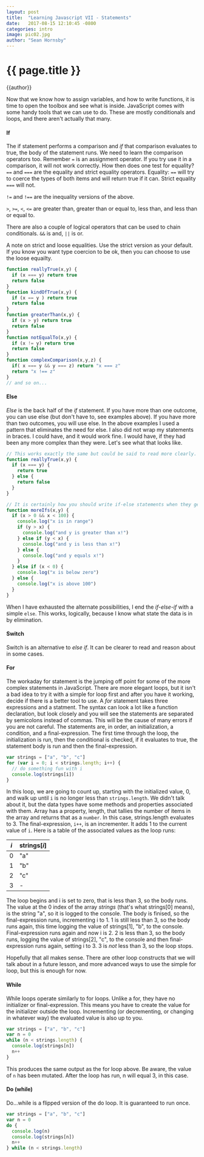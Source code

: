 ```yaml
---
layout: post
title:  "Learning Javascript VII - Statements"
date:   2017-08-15 12:10:45 -0800
categories: intro
image: pic02.jpg
author: "Sean Hornsby"
---
```


{{ page.title }}
================
{{author}}

Now that we know how to assign variables, and how to write functions, it is time to open the toolbox and see what is inside. JavaScript comes with some handy tools that we can use to do. These are mostly conditionals and loops, and there aren't actually that many.

#### If
The if statement performs a comparison and _if_ that comparison evaluates to true, the body of the statement runs. We need to learn the comparison operators too. Remember `=` is an assignment operator. If you try use it in a comparison, it will not work correctly. How then does one test for equality? `==` and `===` are the equality and strict equality operators. Equality: `==` will try to coerce the types of both items and will return true if it can. Strict equality `===` will not.

`!=` and `!==` are the inequality versions of the above.

`>`, `>=`, `<`, `<=` are greater than, greater than or equal to, less than, and less than or equal to.

There are also a couple of logical operators that can be used to chain conditionals. `&&` is and, `||` is or. 

A note on strict and loose equalities. Use the strict version as your default. If you know you want type coercion to be ok, then you can choose to use the loose equailty.

```javascript
function reallyTrue(x,y) {
  if (x === y) return true
  return false
}
function kindOfTrue(x,y) {
  if (x == y ) return true
  return false
}
function greaterThan(x,y) {
  if (x > y) return true
  return false
}
function notEqualTo(x,y) {
  if (x != y) return true
  return false
}
function complexComparison(x,y,z) {
  if( x === y && y === z) return "x === z"
  return "x !== z"
}
// and so on...
```

#### Else

_Else_ is the back half of the _if_ statement. If you have more than one outcome, you can use else (but don't have to, see examples above). If you have more than two outcomes, you will use else. In the above examples I used a pattern that eliminates the need for else. I also did not wrap my statements in braces. I could have, and it would work fine. I would have, if they had been any more complex than they were. Let's see what that looks like.

```javascript
// This works exactly the same but could be said to read more clearly.
function reallyTrue(x,y) {
  if (x === y) {
    return true
  } else {
    return false
  }
}

// It is certainly how you should write if-else statements when they get any more complex
function moreIfs(x,y) {
  if (x > 0 && x < 100) {
    console.log("x is in range")
    if (y > x) {
      console.log("and y is greater than x!")
    } else if (y < x) {
      console.log("and y is less than x!")
    } else {
      console.log("and y equals x!")
    }
  } else if (x < 0) {
    console.log("x is below zero")
  } else {
    console.log("x is above 100")
  }
}
```

When I have exhausted the alternate possibilities, I end the _if-else-if_ with a simple `else`. This works, logically, because I know what state the data is in by elimination.

#### Switch

Switch is an alternative to _else if_. It can be clearer to read and reason about in some cases.



#### For

The workaday for statement is the jumping off point for some of the more complex statements in JavaScript. There are more elegant loops, but it isn't a bad idea to try it with a simple for loop first and after you have it working, decide if there is a better tool to use. A _for_ statement takes three expressions and a statment. The syntax can look a lot like a function declaration, but look closely and you will see the statements are separated by semicolons instead of commas. This will be the cause of many errors if you are not careful. The statements are, in order, an initialization, a condition, and a final-expression. The first time through the loop, the initialization is run, then the conditional is checked, if it evaluates to true, the statement body is run and then the final-expression.

```javascript
var strings = ["a", "b", "c"]
for (var i = 0; i < strings.length; i++) {
  // do something fun with i
  console.log(strings[i])
}
```
In this loop, we are going to count up, starting with the initialized value, 0, and walk up until `i` is no longer less than `strings.length`. We didn't talk about it, but the data types have some methods and properties associated with them. Array has a property, length, that tallies the number of items in the array and returns that as a `number`. In this case, strings.length evaluates to 3. The final-expression, `i++`, is an incrementer. It adds 1 to the current value of `i`. Here is a table of the associated values as the loop runs:

| _i_ | strings[_i_] |
| --- | --- |
|  0  | "a" |
|  1  | "b" |
|  2  | "c" |
|  3  |  -  |

The loop begins and i is set to zero, that is less than 3, so the body runs. The value at the 0 index of the array _strings_ (that's what strings[0] means), is the string "a", so it is logged to the console. The body is finised, so the final-expression runs, incrementing i to 1. 1 is still less than 3, so the body runs again, this time logging the value of strings[1], "b", to the console. Final-expression runs again and now i is 2. 2 is less than 3, so the body runs, logging the value of strings[2], "c", to the console and then final-expression runs again, setting i to 3. 3 is _not_ less than 3, so the loop stops.

Hopefully that all makes sense. There are other loop constructs that we will talk about in a future lesson, and more advanced ways to use the simple for loop, but this is enough for now.

#### While

While loops operate similarly to for loops. Unlike a for, they have no initializer or final-expression. This means you have to create the value for the initializer outside the loop. Incrementing (or decrementing, or changing in whatever way) the evaluated value is also up to you.

```javascript
var strings = ["a", "b", "c"]
var n = 0
while (n < strings.length) {
  console.log(strings[n])
  n++
}
```

This produces the same output as the for loop above. Be aware, the value of `n` has been mutated. After the loop has run, n will equal 3, in this case.

#### Do (while)

Do...while is a flipped version of the do loop. It is guaranteed to run once. 

```javascript
var strings = ["a", "b", "c"]
var n = 0
do {
  console.log(n)
  console.log(strings[n])
  n++
} while (n < strings.length)
```

